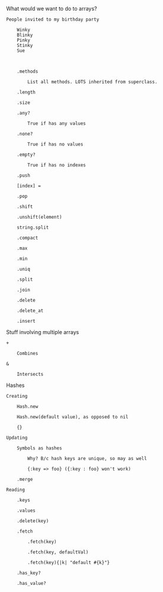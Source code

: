 What would we want to do to arrays?

	People invited to my birthday party

		Winky
		Blinky
		Pinky
		Stinky
		Sue



		.methods

			List all methods. LOTS inherited from superclass.

		.length

		.size

		.any?

			True if has any values

		.none?

			True if has no values

		.empty?

			True if has no indexes

		.push

		[index] =

		.pop

		.shift

		.unshift(element)

		string.split

		.compact

		.max

		.min

		.uniq

		.split

		.join

		.delete

		.delete_at

		.insert

Stuff involving multiple arrays

	+

		Combines

	&

		Intersects

Hashes

	Creating

		Hash.new

		Hash.new(default value), as opposed to nil

		{}

	Updating

		Symbols as hashes

			Why? B/c hash keys are unique, so may as well

			{:key => foo} ({:key : foo} won't work)

		.merge

	Reading

		.keys

		.values

		.delete(key)

		.fetch

			.fetch(key)

			.fetch(key, defaultVal)

			.fetch(key){|k| "default #{k}"}

		.has_key?

		.has_value?

